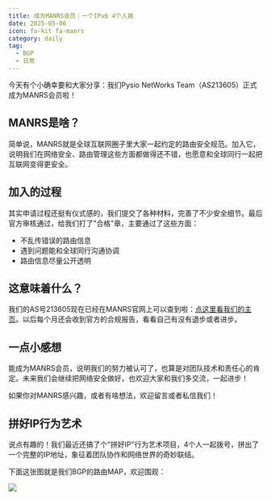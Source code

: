 ```yaml
---
title: 成为MANRS会员｜一个IPv6 4个人拨
date: 2025-05-06
icon: fa-kit fa-manrs
category: daily
tag:
  - BGP
  - 日常
---
```


今天有个小确幸要和大家分享：我们Pysio NetWorks Team（AS213605）正式成为MANRS会员啦！

## MANRS是啥？

简单说，MANRS就是全球互联网圈子里大家一起约定的路由安全规范。加入它，说明我们在网络安全、路由管理这些方面都做得还不错，也愿意和全球同行一起把互联网变得更安全。

## 加入的过程

其实申请过程还挺有仪式感的，我们提交了各种材料，完善了不少安全细节。最后官方审核通过，给我们打了"合格"章，主要通过了这些方面：

- 不乱传错误的路由信息
- 遇到问题能和全球同行沟通协调
- 路由信息尽量公开透明

## 这意味着什么？

我们的AS号213605现在已经在MANRS官网上可以查到啦：[点这里看我们的主页](https://manrs.org/participant/6567/)。以后每个月还会收到官方的合规报告，看看自己有没有退步或者进步。

## 一点小感想

能成为MANRS会员，说明我们的努力被认可了，也算是对团队技术和责任心的肯定。未来我们会继续把网络安全做好，也欢迎大家和我们多交流，一起进步！

如果你对MANRS感兴趣，或者有啥想法，欢迎留言或者私信我们！

## 拼好IP行为艺术

说点有趣的！我们最近还搞了个"拼好IP"行为艺术项目，4个人一起拨号，拼出了一个完整的IP地址，象征着团队协作和网络世界的奇妙联结。

下面这张图就是我们BGP的路由MAP，欢迎围观：

![](https://s3.pysio.online/pysioimages/rt-2a0f_9400_6110___48.svg)

